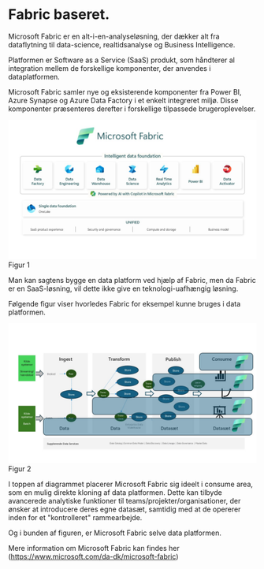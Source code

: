 
# Fabric baseret.

Microsoft Fabric er en alt-i-en-analyseløsning, der dækker alt fra dataflytning til data-science, realtidsanalyse og Business Intelligence. 

Platformen er Software as a Service (SaaS) produkt, som håndterer al integration mellem de forskellige komponenter, der anvendes i dataplatformen.

Microsoft Fabric samler nye og eksisterende komponenter fra Power BI, Azure Synapse og Azure Data Factory i et enkelt integreret miljø. Disse komponenter præsenteres derefter i forskellige tilpassede brugeroplevelser.

![firgur1](../images/danish/Slide22.jpg) 
Figur 1

Man kan sagtens bygge en data platform ved hjælp af Fabric, men da Fabric er en SaaS-løsning, vil dette ikke give en teknologi-uafhængig løsning.

Følgende figur viser hvorledes Fabric for eksempel kunne bruges i data platformen.

![firgur1](../images/danish/Slide18.jpg) 
Figur 2

I toppen af diagrammet placerer Microsoft Fabric sig ideelt i consume area, som en mulig direkte kloning af data platformen. Dette kan tilbyde avancerede analytiske funktioner til teams/projekter/organisationer, der ønsker at introducere deres egne datasæt, samtidig med at de opererer inden for et "kontrolleret" rammearbejde.

Og i bunden af figuren, er Microsoft Fabric selve data platformen.

Mere information om Microsoft Fabric kan findes her (https://www.microsoft.com/da-dk/microsoft-fabric)